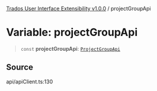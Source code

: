 [Trados User Interface Extensibility v1.0.0](../wiki/globals) / projectGroupApi

# Variable: projectGroupApi

> `const` **projectGroupApi**: [`ProjectGroupApi`](../wiki/Class.ProjectGroupApi)

## Source

api/apiClient.ts:130
